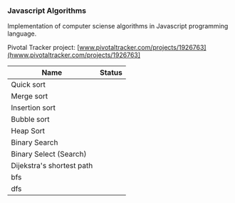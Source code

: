 ### Javascript Algorithms

Implementation of computer sciense algorithms in Javascript programming language.

Pivotal Tracker project: [www.pivotaltracker.com/projects/1926763](hwww.pivotaltracker.com/projects/1926763]

| **Name** | **Status** |
|----------|-------|
|  Quick sort  |   |
|  Merge sort  |   |
|  Insertion sort |   |
|  Bubble sort |   |
|  Heap Sort |   |
|  Binary Search |   |
|  Binary Select (Search) |   |
|  Dijekstra's shortest path  |   |
|  bfs  |   |
|  dfs  |   |

